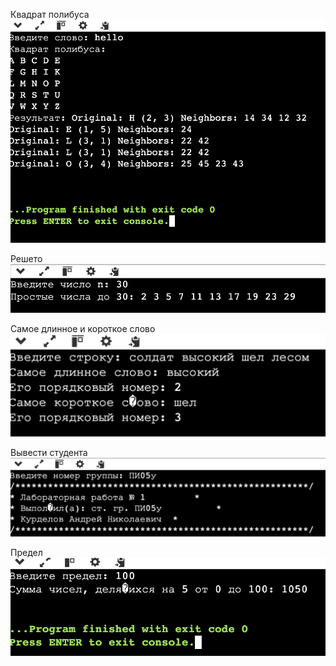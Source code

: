 Квадрат полибуса
![alt text](image-4.png)

Решето 
![alt text](image.png)

Самое длинное и короткое слово
![alt text](image-1.png)

Вывести студента
![alt text](image-2.png)

Предел
![alt text](image-3.png)